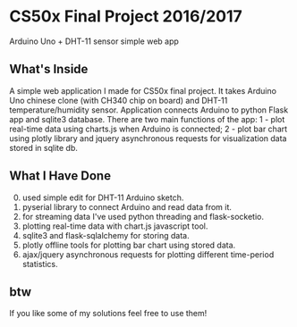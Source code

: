 # CS50x Final Project 2016/2017
Arduino Uno + DHT-11 sensor simple web app
## What's Inside
A simple web application I made for CS50x final project.
It takes Arduino Uno chinese clone (with CH340 chip on board) and DHT-11 temperature/humidity sensor.
Application connects Arduino to python Flask app and sqlite3 database.
There are two main functions of the app: 1 - plot real-time data using charts.js when Arduino is connected;
2 - plot bar chart using plotly library and jquery asynchronous requests for visualization data stored in sqlite db.
## What I Have Done
0. used simple edit for DHT-11 Arduino sketch.
1. pyserial library to connect Arduino and read data from it.
2. for streaming data I've used python threading and flask-socketio.
3. plotting real-time data with chart.js javascript tool.
4. sqlite3 and flask-sqlalchemy for storing data.
5. plotly offline tools for plotting bar chart using stored data.
6. ajax/jquery asynchronous requests for plotting different time-period statistics.
## btw
If you like some of my solutions feel free to use them!
